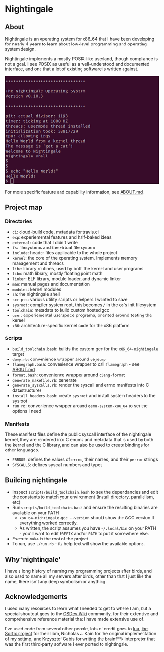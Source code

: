 # Nightingale

## About

Nightingale is an operating system for x86\_64 that I have been developing for
nearly 4 years to learn about low-level programming and operating system
design.

Nightingale implements a mostly POSIX-like userland, though compliance is not a
goal. I see POSIX as useful as a well-understood and documented interface, and
one that a lot of existing software is written against.

![Screenshot](/prompt.png?raw=true)

For more specific feature and capability information, see [ABOUT.md](/ABOUT.md).

## Project map

### Directories
- `ci`: cloud-build code, metadata for travis.ci
- `exp`: experiemental features and half-baked ideas
- `external`: code that I didn't write
- `fs`: filesystems and the virtual file system
- `include`: header files applicable to the whole project
- `kernel`: the core of the operating system. Implements memory management and threads
- `libc`: library routines, used by both the kernel and user programs
- `libm`: math library, mostly floating point math
- `linker`: ELF library, module loader, and dynamic linker
- `man`: manual pages and documentation
- `modules`: kernel modules
- `sh`: the nightingale shell
- `scripts`: various utility scripts or helpers I wanted to save
- `sysroot`: compiler system root, this becomes `/` in the os's init filesystem
- `toolchain`: metadata to build custom hosted gcc
- `user`: experiemental userspace programs, oriented around testing the kernel
- `x86`: architecture-specific kernel code for the x86 platform

### Scripts
- `build_toolchain.bash`: builds the custom gcc for the `x86_64-nightingale` target
- `dump.rb`: convenience wrapper around `objdump`
- `flamegraph.bash`: convenience wrapper to call `flamegraph` - see [ABOUT.md](/ABOUT.md)
- `format.bash`: convenience wrapper around `clang-format`
- `generate_makefile.rb`: generate 
- `generate_syscalls.rb`: render the syscall and errno manifests into C datastructures
- `install_headers.bash`: create `sysroot` and install system headers to the sysroot
- `run.rb`: convenience wrapper around `qemu-system-x86_64` to set the options I need

### Manifests
These manifest files define the public syscall interface of the nightingale kernel,
they are rendered into C enums and metadata that is used by both the kernel and the
C library, and can also be used to create bindings for other languages.
- `ERRNOS`: defines the values of `errno`, their names, and their `perror` strings
- `SYSCALLS`: defines syscall numbers and types

## Building nightingale

- Inspect `scripts/build_toolchain.bash` to see the dependancies and edit the
  constants to match your environment (install directory, parallelism, etc)
- Run `scripts/build_toolchain.bash` and ensure the resulting binaries are
  available on your PATH
    - `x86_64-nightingale-gcc --version` should show the GCC version if
      everything worked correctly.
    - As written, the script assumes you have `~/.local/bin` on your PATH -
      you'll want to edit `PREFIX` and/or `PATH` to put it somewhere else.
- Execute `make` in the root of the project.
- To run, use `./run.rb` - its help text will show the available options.

## Why 'nightingale'

I have a long history of naming my programming projects after birds, and also
used to name all my servers after birds, other than that I just like the name,
there isn't any deep symbolism or anything.

## Acknowledgements

I used many resources to learn what I needed to get to where I am, but a special
shoutout goes to the [OSDev Wiki](https://wiki.osdev.org/Expanded_Main_Page)
community, for their extensive and comprehensive reference material that I have
made extensive use of.

I've used code from several other people, lots of credit goes
to [lua](https://www.lua.org/), [the Sortix project](https://sortix.org/) for
their libm, Nicholas J. Kain for the original implementation of my setjmp, and
Krzysztof Gabis for writing the brainf\*\*k interpreter that was the first
third-party software I ever ported to nightingale.

